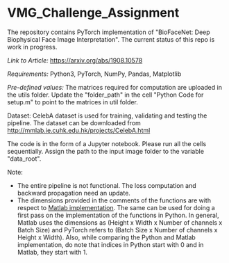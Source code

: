 # VMG_Challenge_Assignment
The repository contains PyTorch implementation of "BioFaceNet: Deep Biophysical Face Image Interpretation". The current status of this repo is work in progress.

*Link to Article:* https://arxiv.org/abs/1908.10578

*Requirements:*
Python3,
PyTorch,
NumPy,
Pandas,
Matplotlib

*Pre-defined values:*
The matrices required for computation are uploaded in the utils folder. Update the "folder_path" in the cell "Python Code for setup.m" to point to the matrices in util folder.

Dataset:
CelebA dataset is used for training, validating and testing the pipeline. The dataset can be downloaded from http://mmlab.ie.cuhk.edu.hk/projects/CelebA.html 

The code is in the form of a Jupyter notebook. Please run all the cells sequentially. Assign the path to the input image folder to the variable "data_root". 

Note:
* The entire pipeline is not functional. The loss computation and backward propagation need an update.
* The dimensions provided in the comments of the functions are with respect to [Matlab implementation](https://github.com/ssma502/BioFaces). The same can be used for doing a first pass on the implementation of the functions in Python. In general, Matlab uses the dimensions as (Height x Width x Number of channels x Batch Size) and PyTorch refers to (Batch Size x Number of channels x Height x Width). Also, while comparing the Python and Matlab implementation, do note that indices in Python start with 0 and in Matlab, they start with 1.
